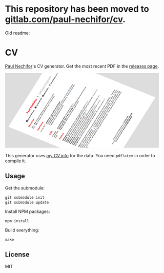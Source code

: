 # This repository has been moved to [gitlab.com/paul-nechifor/cv](http://gitlab.com/paul-nechifor/cv).

Old readme:

# CV

[Paul Nechifor][hp]'s CV generator. Get the most recent PDF in the [releases
page][releases].

![CV screenshot](screenshot.png)

This generator uses [my CV info][cvinfo] for the data. You need `pdflatex` in
order to compile it.

## Usage

Get the submodule:

    git submodule init
    git submodule update

Install NPM packages:

    npm install

Build everything:

    make

## License

MIT

[hp]: http://nechifor.net
[releases]: https://github.com/paul-nechifor/cv/releases
[cvinfo]: https://github.com/paul-nechifor/nechifor-info

